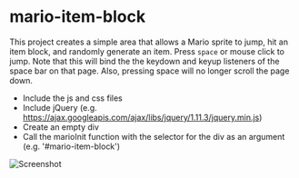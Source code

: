 # mario-item-block

This project creates a simple area that allows a Mario sprite to jump, hit an item block, and randomly generate an item. Press `space` or mouse click to jump. Note that this will bind the the keydown and keyup listeners of the space bar on that page. Also, pressing space will no longer scroll the page down.

* Include the js and css files
* Include jQuery (e.g. https://ajax.googleapis.com/ajax/libs/jquery/1.11.3/jquery.min.js)
* Create an empty div
* Call the marioInit function with the selector for the div as an argument (e.g. '#mario-item-block')

![Screenshot](http://i.imgur.com/JY2B41C.png)


